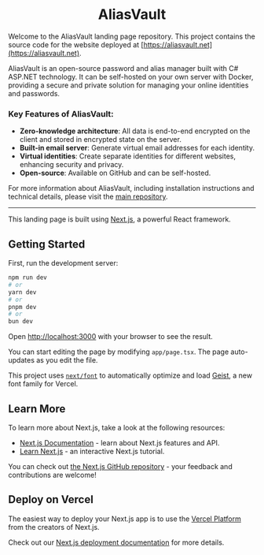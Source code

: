 <div align="center">

<h1>AliasVault</h1>

</div>

Welcome to the AliasVault landing page repository. This project contains the source code for the website deployed at [https://aliasvault.net](https://aliasvault.net).

AliasVault is an open-source password and alias manager built with C# ASP.NET technology. It can be self-hosted on your own server with Docker, providing a secure and private solution for managing your online identities and passwords.

### Key Features of AliasVault:
- **Zero-knowledge architecture**: All data is end-to-end encrypted on the client and stored in encrypted state on the server.
- **Built-in email server**: Generate virtual email addresses for each identity.
- **Virtual identities**: Create separate identities for different websites, enhancing security and privacy.
- **Open-source**: Available on GitHub and can be self-hosted.

For more information about AliasVault, including installation instructions and technical details, please visit the [main repository](https://github.com/lanedirt/AliasVault).

---

This landing page is built using [Next.js](https://nextjs.org), a powerful React framework.


## Getting Started

First, run the development server:

```bash
npm run dev
# or
yarn dev
# or
pnpm dev
# or
bun dev
```

Open [http://localhost:3000](http://localhost:3000) with your browser to see the result.

You can start editing the page by modifying `app/page.tsx`. The page auto-updates as you edit the file.

This project uses [`next/font`](https://nextjs.org/docs/app/building-your-application/optimizing/fonts) to automatically optimize and load [Geist](https://vercel.com/font), a new font family for Vercel.

## Learn More

To learn more about Next.js, take a look at the following resources:

- [Next.js Documentation](https://nextjs.org/docs) - learn about Next.js features and API.
- [Learn Next.js](https://nextjs.org/learn) - an interactive Next.js tutorial.

You can check out [the Next.js GitHub repository](https://github.com/vercel/next.js) - your feedback and contributions are welcome!

## Deploy on Vercel

The easiest way to deploy your Next.js app is to use the [Vercel Platform](https://vercel.com/new?utm_medium=default-template&filter=next.js&utm_source=create-next-app&utm_campaign=create-next-app-readme) from the creators of Next.js.

Check out our [Next.js deployment documentation](https://nextjs.org/docs/app/building-your-application/deploying) for more details.
